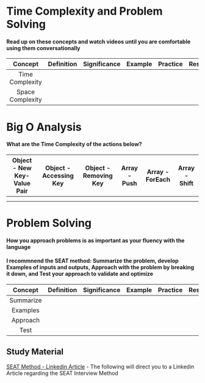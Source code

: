 # Time Complexity and Problem Solving

#### Read up on these concepts and watch videos until you are comfortable using them conversationally

| Concept | Definition | Significance | Example | Practice | Resources |
| :-------: | ------- | ------- | ------- | ------- | ------- |
|   Time Complexity      |         |         |         |         |         |
|   Space Complexity      |         |         |         |         |         |

# Big O Analysis
#### What are the Time Complexity of the actions below?

| Object - New Key-Value Pair | Object - Accessing Key | Object - Removing Key | Array - Push | Array - ForEach | Array - Shift |
| ------- | ------- | ------- | ------- | ------- | ------- |
|         |         |         |         |         |         |
|         |         |         |         |         |         |



# Problem Solving
#### How you approach problems is as important as your fluency with the language

#### I recommnend the SEAT method: Summarize the problem, develop Examples of inputs and outputs, Approach with the problem by breaking it down, and Test your approach to validate and optimize

| Concept | Definition | Significance | Example | Practice | Resources |
| :-------: | ------- | ------- | ------- | ------- | ------- |
| Summarize      |         |         |         |         |         |
|  Examples      |         |         |         |         |         |
|    Approach    |         |         |         |         |         |
|     Test    |         |         |         |         |         |


## Study Material 

[SEAT Method - Linkedin Article](https://www.linkedin.com/pulse/use-seat-structure-your-next-interview-i-bet-you-crack-p-k#:~:text=SEAT%20is%20an%20acronym%20that,and%20how%20you%20handled%20them.) - The following will direct you to a Linkedin Article regarding the SEAT Interview Method 